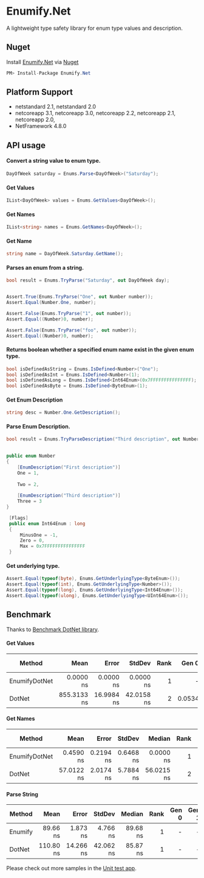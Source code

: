 # Enumify.Net
A lightweight type safety library for enum type values and description.

## Nuget
Install [Enumify.Net](https://www.nuget.org/packages/Enumify.Net/) via [Nuget](https://www.nuget.org/packages/Enumify.Net/)

```csharp
PM> Install-Package Enumify.Net
```

## Platform Support
*  netstandard 2.1, netstandard 2.0
*  netcoreapp 3.1, netcoreapp 3.0, netcoreapp 2.2, netcoreapp 2.1, netcoreapp 2.0, 
*  NetFramework 4.8.0

## API usage

#### Convert a string value to enum type.
```csharp
DayOfWeek saturday = Enums.Parse<DayOfWeek>("Saturday");
```

#### Get Values
```csharp
IList<DayOfWeek> values = Enums.GetValues<DayOfWeek>();
```

#### Get Names
```csharp
IList<string> names = Enums.GetNames<DayOfWeek>();
```

#### Get Name
```csharp
string name = DayOfWeek.Saturday.GetName();
```

#### Parses an enum from a string.

```csharp
bool result = Enums.TryParse("Saturday", out DayOfWeek day);


Assert.True(Enums.TryParse("One", out Number number));
Assert.Equal(Number.One, number);

Assert.False(Enums.TryParse("1", out number));
Assert.Equal((Number)0, number);

Assert.False(Enums.TryParse("foo", out number));
Assert.Equal((Number)0, number);
```

#### Returns boolean whether a specified enum name exist in the given enum type.
```csharp
bool isDefinedAsString = Enums.IsDefined<Number>("One");
bool isDefinedAsInt = Enums.IsDefined<Number>(1);
bool isDefinedAsLong = Enums.IsDefined<Int64Enum>(0x7FFFFFFFFFFFFFFF);
bool isDefinedAsByte = Enums.IsDefined<ByteEnum>(1);
```

#### Get Enum Description
```csharp
string desc = Number.One.GetDescription();
```

#### Parse Enum Description.
```csharp
bool result = Enums.TryParseDescription("Third description", out Number number);
 

public enum Number
{
    [EnumDescription("First description")]
    One = 1,
    
    Two = 2,
    
    [EnumDescription("Third description")]
    Three = 3
}

 [Flags]
 public enum Int64Enum : long
 {
     MinusOne = -1,
     Zero = 0,
     Max = 0x7FFFFFFFFFFFFFFF
 }
 ```
 
 #### Get underlying type.
 ```csharp
 Assert.Equal(typeof(byte), Enums.GetUnderlyingType<ByteEnum>());
 Assert.Equal(typeof(int), Enums.GetUnderlyingType<Number>());
 Assert.Equal(typeof(long), Enums.GetUnderlyingType<Int64Enum>());
 Assert.Equal(typeof(ulong), Enums.GetUnderlyingType<UInt64Enum>());
 
```

## Benchmark
Thanks to [Benchmark DotNet library](https://github.com/dotnet/BenchmarkDotNet).

#### Get Values

|        Method |        Mean |      Error |     StdDev | Rank |  Gen 0 | Gen 1 | Gen 2 | Allocated |
|-------------- |------------:|-----------:|-----------:|-----:|-------:|------:|------:|----------:|
| EnumifyDotNet |   0.0000 ns |  0.0000 ns |  0.0000 ns |    1 |      - |     - |     - |         - |
|        DotNet | 855.3133 ns | 16.9984 ns | 42.0158 ns |    2 | 0.0534 |     - |     - |     224 B |


#### Get Names

|        Method |       Mean |     Error |    StdDev |     Median | Rank |  Gen 0 | Gen 1 | Gen 2 | Allocated |
|-------------- |-----------:|----------:|----------:|-----------:|-----:|-------:|------:|------:|----------:|
| EnumifyDotNet |  0.4590 ns | 0.2194 ns | 0.6468 ns |  0.0000 ns |    1 |      - |     - |     - |         - |
|        DotNet | 57.0122 ns | 2.0174 ns | 5.7884 ns | 56.0215 ns |    2 | 0.0191 |     - |     - |      80 B |

#### Parse String

|     Method |      Mean |     Error |    StdDev |   Median | Rank | Gen 0 | Gen 1 | Gen 2 | Allocated |
|----------- |----------:|----------:|----------:|---------:|-----:|------:|------:|------:|----------:|
|    Enumify |  89.66 ns |  1.873 ns |  4.766 ns | 89.68 ns |    1 |     - |     - |     - |         - |
| DotNet     | 110.80 ns | 14.266 ns | 42.062 ns | 85.87 ns |    1 |     - |     - |     - |         - |


Please check out more samples in the [Unit test app](https://github.com/deepumi/enumify.net/blob/deepumi-readme-update/Enumify.Net.Test/EnumTest.cs).
